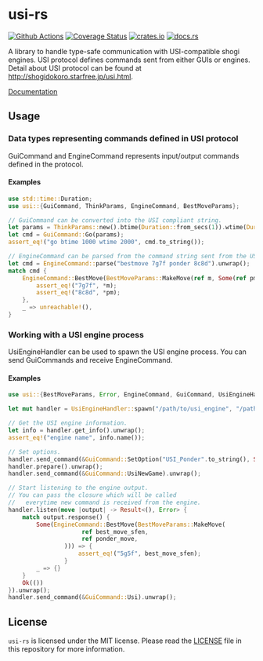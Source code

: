 # usi-rs

[![Github Actions](https://github.com/nozaq/usi-rs/workflows/build/badge.svg)](https://github.com/nozaq/usi-rs/actions?workflow=build)
[![Coverage Status](https://coveralls.io/repos/github/nozaq/usi-rs/badge.svg)](https://coveralls.io/github/nozaq/usi-rs)
[![crates.io](https://img.shields.io/crates/v/usi.svg)](https://crates.io/crates/usi)
[![docs.rs](https://docs.rs/usi/badge.svg)](https://docs.rs/usi)

A library to handle type-safe communication with USI-compatible shogi engines.
USI protocol defines commands sent from either GUIs or engines. Detail about USI protocol can be found at <http://shogidokoro.starfree.jp/usi.html>.

[Documentation](https://docs.rs/usi)

## Usage

### Data types representing commands defined in USI protocol

GuiCommand and EngineCommand represents input/output commands defined in the protocol.

#### Examples

```rust
use std::time::Duration;
use usi::{GuiCommand, ThinkParams, EngineCommand, BestMoveParams};

// GuiCommand can be converted into the USI compliant string.
let params = ThinkParams::new().btime(Duration::from_secs(1)).wtime(Duration::from_secs(2));
let cmd = GuiCommand::Go(params);
assert_eq!("go btime 1000 wtime 2000", cmd.to_string());

// EngineCommand can be parsed from the command string sent from the USI engine.
let cmd = EngineCommand::parse("bestmove 7g7f ponder 8c8d").unwrap();
match cmd {
    EngineCommand::BestMove(BestMoveParams::MakeMove(ref m, Some(ref pm))) => {
        assert_eq!("7g7f", *m);
        assert_eq!("8c8d", *pm);
    },
    _ => unreachable!(),
}
```

### Working with a USI engine process

UsiEngineHandler can be used to spawn the USI engine process. You can send GuiCommands and receive EngineCommand.

#### Examples

```rust
use usi::{BestMoveParams, Error, EngineCommand, GuiCommand, UsiEngineHandler};

let mut handler = UsiEngineHandler::spawn("/path/to/usi_engine", "/path/to/working_dir").unwrap();

// Get the USI engine information.
let info = handler.get_info().unwrap();
assert_eq!("engine name", info.name());

// Set options.
handler.send_command(&GuiCommand::SetOption("USI_Ponder".to_string(), Some("true".to_string()))).unwrap();
handler.prepare().unwrap();
handler.send_command(&GuiCommand::UsiNewGame).unwrap();

// Start listening to the engine output.
// You can pass the closure which will be called
//   everytime new command is received from the engine.
handler.listen(move |output| -> Result<(), Error> {
    match output.response() {
        Some(EngineCommand::BestMove(BestMoveParams::MakeMove(
                     ref best_move_sfen,
                     ref ponder_move,
                ))) => {
                    assert_eq!("5g5f", best_move_sfen);
                }
        _ => {}
    }
    Ok(())
}).unwrap();
handler.send_command(&GuiCommand::Usi).unwrap();
```

## License

`usi-rs` is licensed under the MIT license. Please read the [LICENSE](LICENSE) file in this repository for more information.
